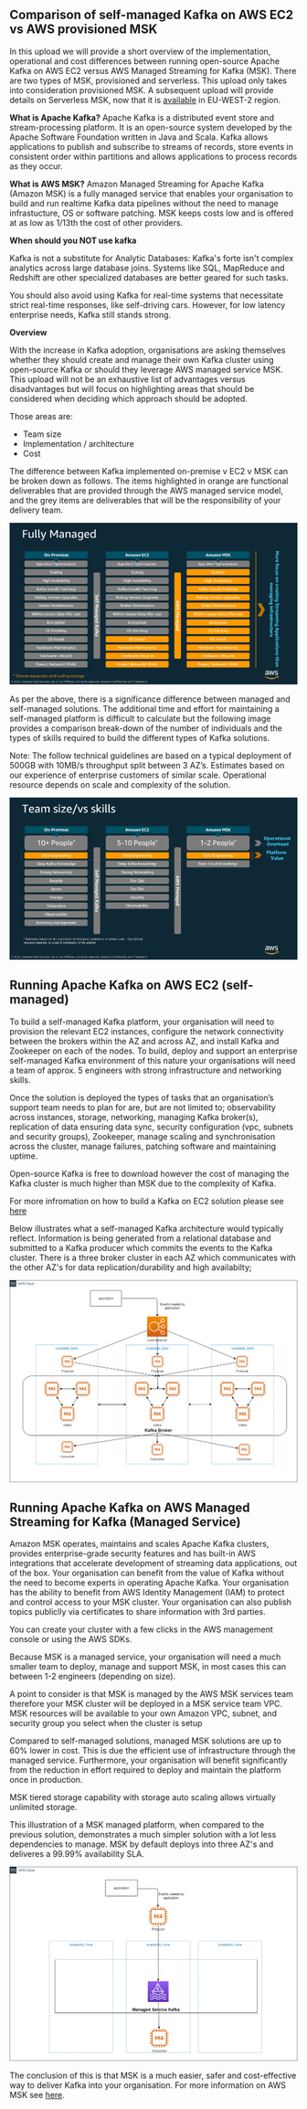 <h2> Comparison of self-managed Kafka on AWS EC2 vs AWS provisioned MSK </h2> 


In this upload we will provide a short overview of the implementation, operational and cost differences between running open-source Apache Kafka on AWS EC2 versus AWS Managed Streaming for Kafka (MSK).  There are two types of MSK, provisioned and serverless.  This upload only takes into consideration provisioned MSK.  A subsequent upload will provide details on Serverless MSK, now that it is [available](https://aws.amazon.com/about-aws/whats-new/2023/08/amazon-msk-serverless-additional-aws-regions/) in EU-WEST-2 region.

**What is Apache Kafka?**  Apache Kafka is a distributed event store and stream-processing platform. It is an open-source system developed by the Apache Software Foundation written in Java and Scala. Kafka allows applications to publish and subscribe to streams of records, store events in consistent order within partitions and allows applications to process records as they occur.

**What is AWS MSK?**  Amazon Managed Streaming for Apache Kafka (Amazon MSK) is a fully managed service that enables your organisation to build and run realtime Kafka data pipelines without the need to manage  infrastucture, OS or software patching.  MSK keeps costs low and is offered at as low as 1/13th the cost of other providers.

**When should you NOT use kafka**

Kafka is not a substitute for Analytic Databases: Kafka's forte isn't complex analytics across large database joins. Systems like SQL, MapReduce and Redshift are other specialized databases are better geared for such tasks. 

You should also avoid using Kafka for real-time systems that necessitate strict real-time responses, like self-driving cars. However, for low latency enterprise needs, Kafka still stands strong.

**Overview**

With the increase in Kafka adoption, organisations are asking themselves whether they should create and manage their own Kafka cluster using open-source Kafka or should they leverage AWS managed service MSK.  This upload will not be an exhaustive list of advantages versus disadvantages but will focus on highlighting areas that should be considered when deciding which approach should be adopted.  

Those areas are:

*	Team size
*	Implementation / architecture 
*	Cost



The difference between Kafka implemented on-premise v EC2 v MSK can be broken down as follows. The items highlighted in orange are functional deliverables that are provided through the AWS managed service model, and the grey items are deliverables that will be the responsibility of your delivery team.


![Kafkaimage1](./images/Kafkaimage1.png)




As per the above, there is a significance difference between managed and self-managed solutions.  The additional time and effort for maintaining a self-managed platform is difficult to calculate but the following image provides a comparison break-down of the number of individuals and the types of skills required to build the different types of Kafka solutions.  

Note: The follow technical guidelines are based on a typical deployment of 500GB with 10MB/s throughput split between 3 AZ’s.  Estimates based on our experience of enterprise customers of similar scale.  Operational resource depends on scale and complexity of the solution. 

![Kafkaimage2](./images/Kafkaimage2.png)

<h2> Running Apache Kafka on AWS EC2 (self-managed) </h2>

To build a self-managed Kafka platform, your organisation will need to provision the relevant EC2 instances, configure the network connectivity between the brokers within the AZ and across AZ, and install Kafka and Zookeeper on each of the nodes.  To build, deploy and support an enterprise self-managed Kafka environment of this nature your organisations will need a team of approx. 5 engineers with strong infrastructure and networking skills.  

Once the solution is deployed the types of tasks that an organisation’s support team needs to plan for are, but are not limited to; observability across instances, storage, networking, managing Kafka broker(s), replication of data ensuring data sync, security configuration (vpc, subnets and security groups), Zookeeper, manage scaling and synchronisation across the cluster, manage failures, patching software and maintaining uptime.

Open-source Kafka is free to download however the cost of managing the Kafka cluster is much higher than MSK due to the complexity of Kafka.

For more infromation on how to build a Kafka on EC2 solution please see [here]( https://aws.amazon.com/blogs/big-data/best-practices-for-running-apache-kafka-on-aws/)


Below illustrates what a self-managed Kafka architecture would typically reflect.  Information is being generated from a relational database and submitted to a Kafka producer which commits the events to the Kafka cluster.  There is a three broker cluster in each AZ which communicates with the other AZ's for data replication/durability and high availabilty;

![KafkaEC2v2](./images/KafkaEC2v2.png)


<h2> Running Apache Kafka on AWS Managed Streaming for Kafka (Managed Service) </h2>

Amazon MSK operates, maintains and scales Apache Kafka clusters, provides enterprise-grade security features and has built-in AWS integrations that accelerate development of streaming data applications, out of the box.  Your organisation can benefit from the value of Kafka without the need to become experts in operating Apache Kafka.  Your organisation has the ability to benefit from AWS Identity Management (IAM) to protect and control access to your MSK cluster.  Your organisation can also publish topics publiclly via certificates to share information with 3rd parties.  

You can create your cluster with a few clicks in the AWS management console or using the AWS SDKs.  

Because MSK is a managed service, your organisation will need a much smaller team to deploy, manage and support MSK, in most cases this can between 1-2 engineers (depending on size).

A point to consider is that MSK is managed by the AWS MSK services team therefore your MSK cluster will be deployed in a MSK service team VPC.  MSK resources will be available to your own Amazon VPC, subnet, and security group you select when the cluster is setup

Compared to self-managed solutions, managed MSK solutions are up to 60% lower in cost.  This is due the efficient use of infrastructure through the managed service.  Furthermore, your organisation will benefit significantly from the reduction in effort required to deploy and maintain the platform once in production.  

MSK tiered storage capability with storage auto scaling allows virtually unlimited storage.

This illustration of a MSK managed platform, when compared to the previous solution, demonstrates a much simpler solution with a lot less dependencies to manage.  MSK by default deploys into three AZ's and deliveres a 99.99% availability SLA.  



![KafkaMSK.png](./images/KafkaMSK.png)

The conclusion of this is that MSK is a much easier, safer and cost-effective way to deliver Kafka into your organisation.  For more information on AWS MSK see [here](https://aws.amazon.com/msk/).





